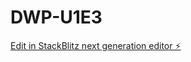 # DWP-U1E3

[Edit in StackBlitz next generation editor ⚡️](https://stackblitz.com/~/github.com/EnriqueMascote/DWP-U1E3)